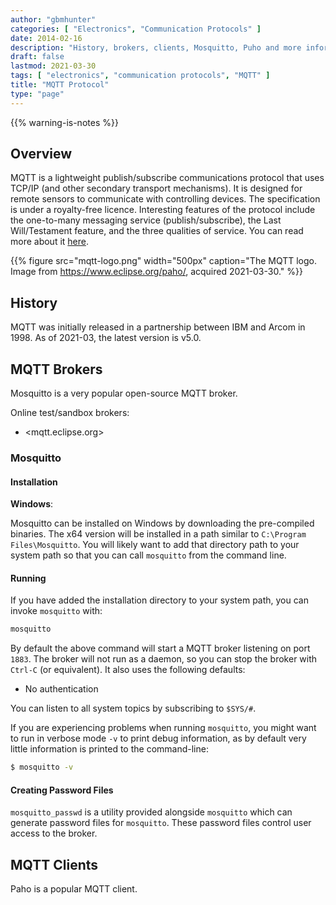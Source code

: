 ```yaml
---
author: "gbmhunter"
categories: [ "Electronics", "Communication Protocols" ]
date: 2014-02-16
description: "History, brokers, clients, Mosquitto, Puho and more information about the MQTT communications protocol."
draft: false
lastmod: 2021-03-30
tags: [ "electronics", "communication protocols", "MQTT" ]
title: "MQTT Protocol"
type: "page"
---
```


{{% warning-is-notes %}}

## Overview

MQTT is a lightweight publish/subscribe communications protocol that uses TCP/IP (and other secondary transport mechanisms). It is designed for remote sensors to communicate with controlling devices. The specification is under a royalty-free licence. Interesting features of the protocol include the one-to-many messaging service (publish/subscribe), the Last Will/Testament feature, and the three qualities of service. You can read more about it [here](http://www.ibm.com/developerworks/webservices/library/ws-mqtt/index.html).

{{% figure src="mqtt-logo.png" width="500px" caption="The MQTT logo. Image from https://www.eclipse.org/paho/, acquired 2021-03-30." %}}

## History

MQTT was initially released in a partnership between IBM and Arcom in 1998. As of 2021-03, the latest version is v5.0.

## MQTT Brokers

Mosquitto is a very popular open-source MQTT broker.

Online test/sandbox brokers:

* <mqtt.eclipse.org>

### Mosquitto

#### Installation

**Windows**:

Mosquitto can be installed on Windows by downloading the pre-compiled binaries. The x64 version will be installed in a path similar to `C:\Program Files\Mosquitto`. You will likely want to add that directory path to your system path so that you can call `mosquitto` from the command line.

#### Running

If you have added the installation directory to your system path, you can invoke `mosquitto` with:

```bash
mosquitto
```

By default the above command will start a MQTT broker listening on port `1883`. The broker will not run as a daemon, so you can stop the broker with `Ctrl-C` (or equivalent). It also uses the following defaults:

- No authentication

You can listen to all system topics by subscribing to `$SYS/#`.

If you are experiencing problems when running `mosquitto`, you might want to run in verbose mode `-v` to print debug information, as by default very little information is printed to the command-line:

```bash
$ mosquitto -v
```

#### Creating Password Files

`mosquitto_passwd` is a utility provided alongside `mosquitto` which can generate password files for `mosquitto`. These password files control user access to the broker.

## MQTT Clients

Paho is a popular MQTT client.

